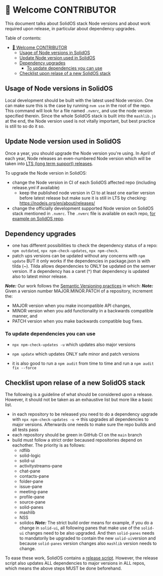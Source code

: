 
# 🤗 Welcome CONTRIBUTOR

This document talks about SolidOS stack Node versions and about work required upon release, in particular about dependency upgrades.

Table of contents:

- [🤗 Welcome CONTRIBUTOR](#-welcome-contributor)
  - [Usage of Node versions in SolidOS](#usage-of-node-versions-in-solidos)
  - [Update Node version used in SolidOS](#update-node-version-used-in-solidos)
  - [Dependency upgrades](#dependency-upgrades)
    - [To update dependencies you can use](#to-update-dependencies-you-can-use)
  - [Checklist upon relase of a new SolidOS stack](#checklist-upon-relase-of-a-new-solidos-stack)

## Usage of Node versions in SolidOS

Local development should be built with the latest used Node version. One can make sure this is the case by running `nvm use` in the root of the repo. This command will look for a file named `.nvmrc`, and use the node version specified therein.
Since the whole SolidOS stack is built into the `mashlib.js` at the end, the Node version used is not vitally important, but best practice is still to so do it so.

## Update Node version used in SolidOS

Once a year, you should upgrade the Node version you're using. In April of each year, Node releases an even-numbered Node version which will be taken into [LTS (long term support) releases](https://nodejs.org/en/about/releases/).

To upgrade the Node version in SolidOS:

- change the Node version in CI of each SolidOS affected repo (including release.yml if available)
  - keep the published node version in CI to at least one earlier version before latest release but make sure it is still in LTS by checking: <https://nodejs.org/en/about/releases/>
- change the officially development supported Node version on SolidOS stack mentioned in `.nvmrc`. The `.nvmrc` file is available on each repo, [for example on SolidOS repo](https://github.com/solid/solidos/blob/main/.nvmrc).

## Dependency upgrades

- one has different possibilities to check the dependency status of a repo: `npm outdated`, `npx npm-check-updates`, `npx npm-check`.
- patch ups versions can be updated without any concerns with `npm update` BUT it only works if the dependencies in package.json is with tilda (~). Tilda allows dependencies to ONLY be updated on the semver version. If a dependency has a caret (^) that dependency is updated also to latest minor release.

***Note:*** Our work follows the [Semantic Versioning practices](https://semver.org/) in which:
***Note:*** Given a version number MAJOR.MINOR.PATCH of a repository, increment the:

- MAJOR version when you make incompatible API changes,
- MINOR version when you add functionality in a backwards compatible manner, and
- PATCH version when you make backwards compatible bug fixes.

### To update dependencies you can use

- `npx npm-check-updates -u` which updates also major versions
- `npm update` which updates ONLY safe minor and patch versions

- it is also good to run a `npm audit` from time to time and run a `npm audit fix --force`

## Checklist upon relase of a new SolidOS stack

The following is a guideline of what should be considered upon a release. However, it should not be taken as an exhaustive list but more like a basic list.

- in each repository to be released you need to do a dependency upgrade with `npx npm-check-updates -u` -> this upgrades all dependencies to major versions. Afterwards one needs to make sure the repo builds and all tests pass
- each repository should be green in GitHub CI on the `main` branch
- build must follow a strict order becaused repositories depend on eachother. The priority is as follows:
  - rdflib
  - solid-logic
  - solid-ui
  - activitystreams-pane
  - chat-pane
  - contacts-pane
  - folder-pane
  - issue-pane
  - meeting-pane
  - profile-pane
  - source-pane
  - solid-panes
  - mashlib
  - NSS
  - solidos
***Note:*** The strict build order means for example, if you do a change in `solid-ui`, all following panes that make use of the `solid-ui` changes need to be also upgraded. And then `solid-panes` needs to mandatorily be upgraded to contain the new `solid-ui`version and because `solid-panes` version changes also `mashlib` version needs to change.

To ease these work, SolidOS contains a [release script](https://github.com/SolidOS/solidos/blob/main/scripts/release). However, the release script also updates ALL dependencies to major versions in ALL repos, which means the above steps MUST be done beforehand.
